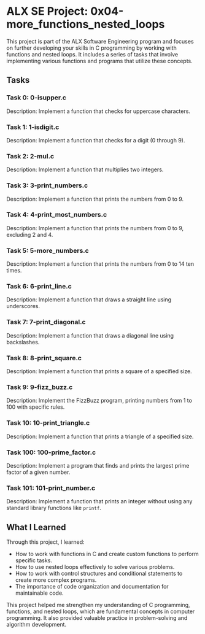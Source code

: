 <div style="text-align: left;">

# ALX SE Project: 0x04-more_functions_nested_loops

This project is part of the ALX Software Engineering program and focuses on further developing your skills in C programming by working with functions and nested loops. It includes a series of tasks that involve implementing various functions and programs that utilize these concepts.

## Tasks

### Task 0: 0-isupper.c

Description: Implement a function that checks for uppercase characters.

### Task 1: 1-isdigit.c

Description: Implement a function that checks for a digit (0 through 9).

### Task 2: 2-mul.c

Description: Implement a function that multiplies two integers.

### Task 3: 3-print_numbers.c

Description: Implement a function that prints the numbers from 0 to 9.

### Task 4: 4-print_most_numbers.c

Description: Implement a function that prints the numbers from 0 to 9, excluding 2 and 4.

### Task 5: 5-more_numbers.c

Description: Implement a function that prints the numbers from 0 to 14 ten times.

### Task 6: 6-print_line.c

Description: Implement a function that draws a straight line using underscores.

### Task 7: 7-print_diagonal.c

Description: Implement a function that draws a diagonal line using backslashes.

### Task 8: 8-print_square.c

Description: Implement a function that prints a square of a specified size.

### Task 9: 9-fizz_buzz.c

Description: Implement the FizzBuzz program, printing numbers from 1 to 100 with specific rules.

### Task 10: 10-print_triangle.c

Description: Implement a function that prints a triangle of a specified size.

### Task 100: 100-prime_factor.c

Description: Implement a program that finds and prints the largest prime factor of a given number.

### Task 101: 101-print_number.c

Description: Implement a function that prints an integer without using any standard library functions like `printf`.

## What I Learned

Through this project, I learned:

- How to work with functions in C and create custom functions to perform specific tasks.
- How to use nested loops effectively to solve various problems.
- How to work with control structures and conditional statements to create more complex programs.
- The importance of code organization and documentation for maintainable code.

This project helped me strengthen my understanding of C programming, functions, and nested loops, which are fundamental concepts in computer programming. It also provided valuable practice in problem-solving and algorithm development.


